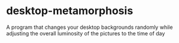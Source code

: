 # desktop-metamorphosis
A program that changes your desktop backgrounds randomly while adjusting the overall luminosity of the pictures to the time of day
